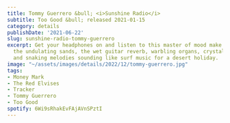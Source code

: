 ```yaml
---
title: Tommy Guerrero &bull; <i>Sunshine Radio</i>
subtitle: Too Good &bull; released 2021-01-15
category: details
publishDate: '2021-06-22'
slug: sunshine-radio-tommy-guerrero
excerpt: Get your headphones on and listen to this master of mood make his way across
  the undulating sands, the wet guitar reverb, warbling organs, crystal-clear claves,
  and snaking melodies sounding like surf music for a desert holiday.
image: "~/assets/images/details/2022/12/tommy-guerrero.jpg"
tags:
- Money Mark
- The Red Elvises
- Tracker
- Tommy Guerrero
- Too Good
spotify: 6Wi9sRhakEvFAjAVnSPztI
---
```


